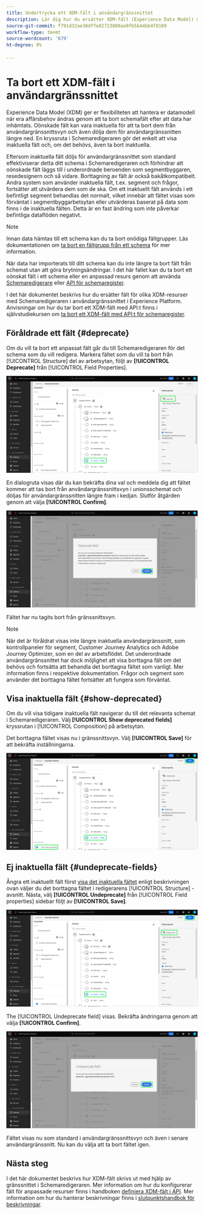 ```yaml
---
title: Undertrycka ett XDM-fält i användargränssnittet
description: Lär dig hur du ersätter XDM-fält (Experience Data Model) med Schemaredigeraren i Experience Platform.
source-git-commit: f791d32ae38dffe82723800aa9fb5b44bb4f0109
workflow-type: tm+mt
source-wordcount: '679'
ht-degree: 0%

---
```


# Ta bort ett XDM-fält i användargränssnittet

Experience Data Model (XDM) ger er flexibiliteten att hantera er datamodell när era affärsbehov ändras genom att ta bort schemafält efter att data har inhämtats. Oönskade fält kan vara inaktuella för att ta bort dem från användargränssnittsvyn och även dölja dem för användargränssnitten längre ned. En kryssruta i Schemaredigeraren gör det enkelt att visa inaktuella fält och, om det behövs, även ta bort inaktuella.

Eftersom inaktuella fält döljs för användargränssnittet som standard effektiviserar detta ditt schema i Schemaredigeraren och förhindrar att oönskade fält läggs till i underordnade beroenden som segmentbyggaren, resedesignern och så vidare. Borttagning av fält är också bakåtkompatibelt. Andra system som använder inaktuella fält, t.ex. segment och frågor, fortsätter att utvärdera dem som de ska. Om ett inaktuellt fält används i ett befintligt segment behandlas det normalt, vilket innebär att fältet visas som förväntat i segmentbyggarbetsytan eller utvärderas baserat på data som finns i de inaktuella fälten. Detta är en fast ändring som inte påverkar befintliga dataflöden negativt.

>[!NOTE]
>
>Innan data hämtas till ett schema kan du ta bort onödiga fältgrupper. Läs dokumentationen om [ta bort en fältgrupp från ett schema](../ui/resources/schemas.md#remove-fields) för mer information.

När data har importerats till ditt schema kan du inte längre ta bort fält från schemat utan att göra brytningsändringar. I det här fallet kan du ta bort ett oönskat fält i ett schema eller en anpassad resurs genom att använda [Schemaredigerare](./create-schema-ui.md) eller [API för schemaregister](https://developer.adobe.com/experience-platform-apis/references/schema-registry/).

I det här dokumentet beskrivs hur du ersätter fält för olika XDM-resurser med Schemaredigeraren i användargränssnittet i Experience Platform. Anvisningar om hur du tar bort ett XDM-fält med API:t finns i självstudiekursen om [ta bort ett XDM-fält med API:t för schemaregister](./field-deprecation-api.md).

## Föråldrade ett fält {#deprecate}

Om du vill ta bort ett anpassat fält går du till Schemaredigeraren för det schema som du vill redigera. Markera fältet som du vill ta bort från [!UICONTROL Structure] del av arbetsytan, följt av **[!UICONTROL Deprecate]** från [!UICONTROL Field Properties].

![Schemaredigeraren med ett fält markerat och undertryckt markerat.](../images/tutorials/field-deprecation/deprecate-single-field.png)

En dialogruta visas där du kan bekräfta dina val och meddela dig att fältet kommer att tas bort från användargränssnittsvyn i unionsschemat och döljas för användargränssnitten längre fram i kedjan. Slutför åtgärden genom att välja **[!UICONTROL Confirm]**.

![Dialogrutan Föråldrat fält med Bekräfta markerat.](../images/tutorials/field-deprecation/deprecate-field-dialog.png)

Fältet har nu tagits bort från gränssnittsvyn.

>[!NOTE]
>
>När det är föråldrat visas inte längre inaktuella användargränssnitt, som kontrollpaneler för segment, Customer Journey Analytics och Adobe Journey Optimizer, som en del av arbetsflödet. Det underordnade användargränssnittet har dock möjlighet att visa borttagna fält om det behövs och fortsätta att behandla det borttagna fältet som vanligt. Mer information finns i respektive dokumentation. Frågor och segment som använder det borttagna fältet fortsätter att fungera som förväntat.

## Visa inaktuella fält {#show-deprecated}

Om du vill visa tidigare inaktuella fält navigerar du till det relevanta schemat i Schemaredigeraren. Välj **[!UICONTROL Show deprecated fields]** kryssrutan i [!UICONTROL Composition] på arbetsytan.

Det borttagna fältet visas nu i gränssnittsvyn. Välj **[!UICONTROL Save]** för att bekräfta inställningarna.

![Schemaredigeraren med ett fält markerat, Visa inaktuella fält och Spara markerat.](../images/tutorials/field-deprecation/show-deprecated-fields.png)

## Ej inaktuella fält {#undeprecate-fields}

Ångra ett inaktuellt fält först [visa det inaktuella fältet](#show-deprecated) enligt beskrivningen ovan väljer du det borttagna fältet i redigerarens [!UICONTROL Structure] -avsnitt. Nästa, välj **[!UICONTROL Undeprecate]** från [!UICONTROL Field properties] sidebar följt av **[!UICONTROL Save]**.

![Schemaredigeraren med det borttagna fältet, Ej borttagen och Spara markerat.](../images/tutorials/field-deprecation/undeprecate-single-field.png)

The [!UICONTROL Undeprecate field] visas. Bekräfta ändringarna genom att välja **[!UICONTROL Confirm]**.

![The [!UICONTROL Undeprecate field] med Bekräfta markerat.](../images/tutorials/field-deprecation/undeprecate-field-dialog.png)

Fältet visas nu som standard i användargränssnittsvyn och även i senare användargränssnitt. Nu kan du välja att ta bort fältet igen.

## Nästa steg

I det här dokumentet beskrivs hur XDM-fält skrivs ut med hjälp av gränssnittet i Schemaredigeraren. Mer information om hur du konfigurerar fält för anpassade resurser finns i handboken [definiera XDM-fält i API](./custom-fields-api.md). Mer information om hur du hanterar beskrivningar finns i [slutpunktshandbok för beskrivningar](../api/descriptors.md).
